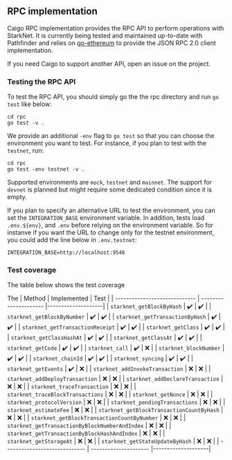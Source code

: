 ## RPC implementation

Caigo RPC implementation provides the RPC API to perform operations with 
StarkNet. It is currently being tested and maintained up-to-date with
Pathfinder and relies on [go-ethereum](github.com/ethereum/go-ethereum/rpc)
to provide the JSON RPC 2.0 client implementation.

If you need Caigo to support another API, open an issue on the project.

### Testing the RPC API

To test the RPC API, you should simply go the the rpc directory and run
`go test` like below:

```shell
cd rpc
go test -v .
```

We provide an additional `-env` flag to `go test` so that you can choose the
environment you want to test. For instance, if you plan to test with the
`testnet`, run:

```shell
cd rpc
go test -env testnet -v .
```

Supported environments are `mock`, `testnet` and `mainnet`. The support for
`devnet` is planned but might require some dedicated condition since it is empty. 

If you plan to specify an alternative URL to test the environment, you can set
the `INTEGRATION_BASE` environment variable. In addition, tests load `.env.${env}`,
and `.env` before relying on the environment variable. So for instanve if you want
the URL to change only for the testnet environment, you could add the line below
in `.env.testnet`:

```text
INTEGRATION_BASE=http://localhost:9546
```

### Test coverage

The table below shows the test coverage

The 
| Method                        | Implemented           | Test               | 
| ----------------------------- | --------------------- |--------------------|
| `starknet_getBlockByHash`     |    :heavy_check_mark: | :heavy_check_mark: |
| `starknet_getBlockByNumber`   |    :heavy_check_mark: | :heavy_check_mark: |
| `starknet_getTransactionByHash` |  :heavy_check_mark: | :heavy_check_mark: |
| `starknet_getTransactionReceipt` | :heavy_check_mark: | :heavy_check_mark: |
| `starknet_getClass`           |    :heavy_check_mark: | :heavy_check_mark: |
| `starknet_getClassHashAt`     |    :heavy_check_mark: | :heavy_check_mark: |
| `starknet_getClassAt`         |    :heavy_check_mark: | :heavy_check_mark: |
| `starknet_getCode`            |    :heavy_check_mark: | :heavy_check_mark: |
| `starknet_call`               |    :heavy_check_mark: |                :x: |
| `starknet_blockNumber`        |    :heavy_check_mark: | :heavy_check_mark: |
| `starknet_chainId`            |    :heavy_check_mark: | :heavy_check_mark: |
| `starknet_syncing`            |    :heavy_check_mark: | :heavy_check_mark: |
| `starknet_getEvents`          |    :heavy_check_mark: |                :x: |
| `starknet_addInvokeTransaction` |                 :x: |                :x: |
| `starknet_addDeployTransaction` |                 :x: |                :x: |
| `starknet_addDeclareTransaction` |                :x: |                :x: |
| `starknet_traceTransaction`   |                   :x: |                :x: |
| `starknet_traceBlockTransactions` |               :x: |                :x: |
| `starknet_getNonce`           |                   :x: |                :x: |
| `starknet_protocolVersion`    |                   :x: |                :x: |
| `starknet_pendingTransactions` |                  :x: |                :x: |
| `starknet_estimateFee`         |                  :x: |                :x: |
| `starknet_getBlockTransactionCountByHash` |       :x: |                :x: |
| `starknet_getBlockTransactionCountByNumber` |     :x: |                :x: |
| `starknet_getTransactionByBlockNumberAndIndex` |  :x: |                :x: |
| `starknet_getTransactionByBlockHashAndIndex` |    :x: |                :x: |
| `starknet_getStorageAt`        |                  :x: |                :x: |
| `starknet_getStateUpdateByHash` |                 :x: |                :x: |
| ----------------------------- | --------------------- |--------------------|
